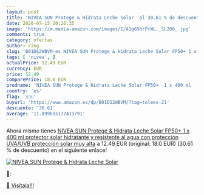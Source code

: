 ```yaml
---
layout: post
title: 'NIVEA SUN Protege & Hidrata Leche Solar  al 30.61 % de descuento'
date: 2020-07-15 20:26:35
image: 'https://m.media-amazon.com/images/I/41g65hrPrWL._SL200_.jpg'
comments: true
category: ofertas
author: ring
slug: 'B01DS2WBVM-es NIVEA SUN Protege & Hidrata Leche Solar FP50+ 1 x 400 ml...'
tags: [ 'nivea', ]
actualPrice: 12.49 EUR
currency: EUR
price: 12.49
comparePrice: 18.0 EUR
prodname: 'NIVEA SUN Protege & Hidrata Leche Solar FP50+  1 x 400 ml   protector solar hidratante y resistente al agua con protección UVA/UVB  protección solar muy alta'
country: 'es'
flag: '🇪🇸'
buyurl: 'https://www.amazon.es/dp/B01DS2WBVM/?tag=tolees-21'
descuento: '30.61'
average: '11.899655172413791'
---
```


Ahora mismo tienes [NIVEA SUN Protege & Hidrata Leche Solar FP50+  1 x 400 ml   protector solar hidratante y resistente al agua con protección UVA/UVB  protección solar muy alta](https://www.amazon.es/dp/B01DS2WBVM/?tag=tolees-21) a 12.49 EUR (original: 18.0 EUR) (30.61 %  de descuento) en el siguiente enlace!

[![NIVEA SUN Protege & Hidrata Leche Solar ](https://m.media-amazon.com/images/I/41g65hrPrWL._SL200_.jpg)](https://www.amazon.es/dp/B01DS2WBVM/?tag=tolees-21)

🔎:


[🛒 Visítala!!!](https://www.amazon.es/dp/B01DS2WBVM/?tag=tolees-21)
